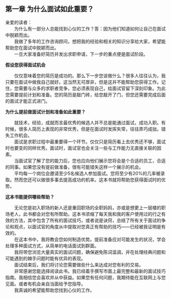 ## 第一章 为什么面试如此重要？

亲爱的读者：  
&emsp;&emsp;为什么有一部分人总能找到心仪的工作？答：因为他们知道如何让自己在面试中脱颖而出。  
&emsp;&emsp;我做了多年的工作咨询顾问，想把我的经验和相关的知识分享给大家，希望能帮助您在面试中脱颖而出。  
&emsp;&emsp;一旦大家准备好简历并发出求职申请，下一步的重点便是面试阶段。  

**假设您获得面试机会**  

&emsp;&emsp;仅仅意味着您的简历是成功的。那么下一步您该做什么？很多人往往认为，我只要在面试中做我自己就好。这当然无可厚非，但是这并不能帮助您获得工作。记住，您需要与众多的求职者竞争，您必须表现自己，给面试官留下深刻印象。为此您需要提前计划和准备。您的简历是敲门砖，给您敲开了门，但您还需要完成后面的面试才能正式进门。

**为什么提前做面试计划和准备如此重要？**

&emsp;&emsp;就技术，经验，成就而言最优秀的候选人并不总是能通过面试，成功入职。有时候，很多人简历上表现的非常优秀，但是在面试时发挥失常，往往弄巧成拙，错失工作机会。  
&emsp;&emsp;面试是求职过程中最重要得一个环节。仅仅只是简历看上去优秀还不够，面试时也要变的同样优秀。面试时，面试官也会关注一些与工作能力无直接关联的因素。  
&emsp;&emsp;当面试官了解了您的能力后，您也应向他们展示您将会是个合适的员工，合适的同事。如果您没有提前做准备，很有可能错失这样一个展示的机会。  
&emsp;&emsp;平均每一个岗位会邀请至少5名候选人参加面试。您将至少有20%的几率被录取。然而您还可以做很多事去提高成功的机率。这本书就将帮助您获得面试时的优势。  

**这本书能提供哪些帮助？**

&emsp;&emsp;无论您是初入职场的新人还是重回职场的全职妈妈，亦或是想更上一层楼的职场老人，此书都会对您有所帮助。这本书浓缩了每天我和我的客户使用过的行之有效的方法，其中包含了所有的面试技巧，或者说是诀窍，总结了所有关于面试的争论和观点，以面试官的角度从中提取对您真正有帮助的技巧——已经被我证明是有效的。  
&emsp;&emsp;在这本书中，我将教会您如何制造优势。提前准备应对可能发生的状况，学会处理多种面试方式，从简单的电话面试到群面。  
&emsp;&emsp;我将带您浏览大量真实的面试问题，确保避免陈词滥调，并在处理经典问题和可能遇到的棘手问题时能有优异的表现。  
&emsp;&emsp;面试结束后，我们将讨论您需要做些什么来达成对您有利的交易。  
&emsp;&emsp;非常感谢您能选择阅读此书。我已经着手撰写市面上最完整和最新的面试技巧指南。我相信您会喜欢并从中获益。如果您有任何问题，我期待能在互联网上与您见面。或者有机会亲自当面给予您指导。  
&emsp;&emsp;我真诚的希望能帮助您找到心仪的工作。
